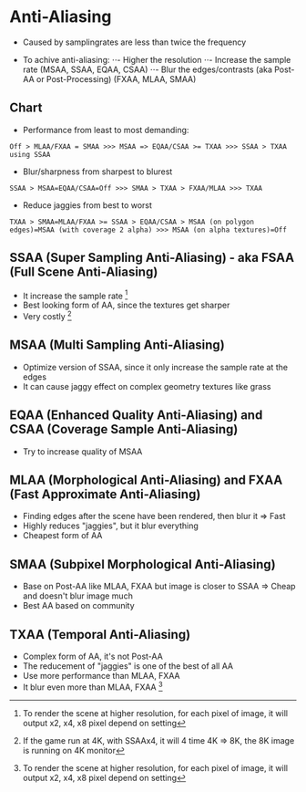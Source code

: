 # Anti-Aliasing

- Caused by samplingrates are less than twice the frequency

- To achive anti-aliasing:
  ⋅⋅- Higher the resolution
  ⋅⋅- Increase the sample rate (MSAA, SSAA, EQAA, CSAA)
  ⋅⋅- Blur the edges/contrasts (aka Post-AA or Post-Processing) (FXAA, MLAA, SMAA)

## Chart

- Performance from least to most demanding:

```
Off > MLAA/FXAA = SMAA >>> MSAA => EQAA/CSAA >= TXAA >>> SSAA > TXAA using SSAA
```

- Blur/sharpness from sharpest to blurest

```
SSAA > MSAA=EQAA/CSAA=Off >>> SMAA > TXAA > FXAA/MLAA >>> TXAA

```

- Reduce jaggies from best to worst

```
TXAA > SMAA=MLAA/FXAA >= SSAA > EQAA/CSAA > MSAA (on polygon edges)=MSAA (with coverage 2 alpha) >>> MSAA (on alpha textures)=Off
```

## SSAA (Super Sampling Anti-Aliasing) - aka FSAA (Full Scene Anti-Aliasing)

- It increase the sample rate [^1]
- Best looking form of AA, since the textures get sharper
- Very costly [^2]

[^1]: To render the scene at higher resolution, for each pixel of image, it will output x2, x4, x8 pixel depend on setting
[^2]: If the game run at 4K, with SSAAx4, it will 4 time 4K => 8K, the 8K image is running on 4K monitor

## MSAA (Multi Sampling Anti-Aliasing)

- Optimize version of SSAA, since it only increase the sample rate at the edges
- It can cause jaggy effect on complex geometry textures like grass

## EQAA (Enhanced Quality Anti-Aliasing) and CSAA (Coverage Sample Anti-Aliasing)

- Try to increase quality of MSAA

## MLAA (Morphological Anti-Aliasing) and FXAA (Fast Approximate Anti-Aliasing)

- Finding edges after the scene have been rendered, then blur it => Fast
- Highly reduces "jaggies", but it blur everything
- Cheapest form of AA

## SMAA (Subpixel Morphological Anti-Aliasing)

- Base on Post-AA like MLAA, FXAA but image is closer to SSAA => Cheap and doesn't blur image much
- Best AA based on community

## TXAA (Temporal Anti-Aliasing)

- Complex form of AA, it's not Post-AA
- The reducement of "jaggies" is one of the best of all AA
- Use more performance than MLAA, FXAA
- It blur even more than MLAA, FXAA [^1]

[^1]: If you run the game at high resolution (4K), it might be acceptable
